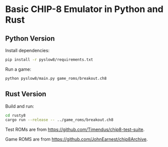 # Basic CHIP-8 Emulator in Python and Rust

## Python Version

Install dependencies:
```bash
pip install -r pyslow8/requirements.txt
```

Run a game:
```bash
python pyslow8/main.py game_roms/breakout.ch8
```

## Rust Version

Build and run:
```bash
cd rusty8
cargo run --release -- ../game_roms/breakout.ch8
```


Test ROMs are from <https://github.com/Timendus/chip8-test-suite>.

Game ROMS are from <https://github.com/JohnEarnest/chip8Archive>.